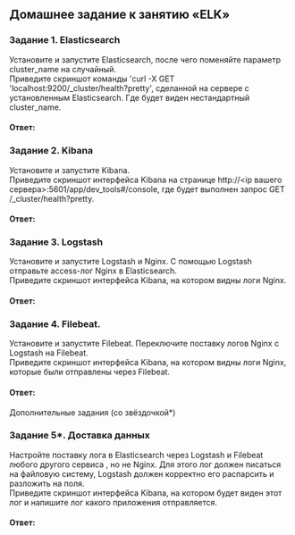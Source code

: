 ## Домашнее задание к занятию «ELK»  

### Задание 1. Elasticsearch  
Установите и запустите Elasticsearch, после чего поменяйте параметр cluster_name на случайный.  
Приведите скриншот команды 'curl -X GET 'localhost:9200/_cluster/health?pretty', сделанной на сервере с установленным Elasticsearch. Где будет виден нестандартный cluster_name.  

#### Ответ:  


### Задание 2. Kibana  
Установите и запустите Kibana.  
Приведите скриншот интерфейса Kibana на странице http://<ip вашего сервера>:5601/app/dev_tools#/console, где будет выполнен запрос GET /_cluster/health?pretty.  

#### Ответ:  


### Задание 3. Logstash  
Установите и запустите Logstash и Nginx. С помощью Logstash отправьте access-лог Nginx в Elasticsearch.  
Приведите скриншот интерфейса Kibana, на котором видны логи Nginx.  

#### Ответ:  


### Задание 4. Filebeat.  
Установите и запустите Filebeat. Переключите поставку логов Nginx с Logstash на Filebeat.  
Приведите скриншот интерфейса Kibana, на котором видны логи Nginx, которые были отправлены через Filebeat.  

#### Ответ:  


Дополнительные задания (со звёздочкой*)  

### Задание 5*. Доставка данных  
Настройте поставку лога в Elasticsearch через Logstash и Filebeat любого другого сервиса , но не Nginx. Для этого лог должен писаться на файловую систему, Logstash должен корректно его распарсить и разложить на поля.  
Приведите скриншот интерфейса Kibana, на котором будет виден этот лог и напишите лог какого приложения отправляется.  

#### Ответ:  
